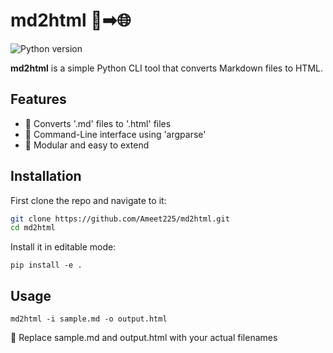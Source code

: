 # md2html 📝➡🌐

![Python version](https://img.shields.io/badge/python-3.8+-blue)

**md2html** is a simple Python CLI tool that converts Markdown files to HTML.

## Features
- 📍 Converts '.md' files to '.html' files
- 📍 Command-Line interface using 'argparse'
- 📍 Modular and easy to extend

## Installation

First clone the repo and navigate to it:

```bash
git clone https://github.com/Ameet225/md2html.git
cd md2html
```

Install it in editable mode:
```
pip install -e .
```

## Usage
```
md2html -i sample.md -o output.html
```
📌 Replace sample.md and output.html with your actual filenames
